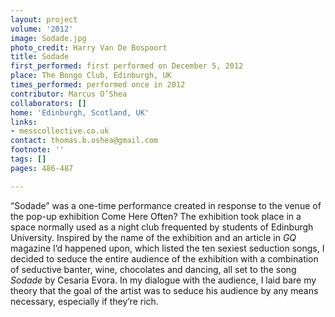 ```yaml
---
layout: project
volume: '2012'
image: Sodade.jpg
photo_credit: Harry Van De Bospoort
title: Sodade
first_performed: first performed on December 5, 2012
place: The Bongo Club, Edinburgh, UK
times_performed: performed once in 2012
contributor: Marcus O’Shea
collaborators: []
home: 'Edinburgh, Scotland, UK'
links:
- messcollective.co.uk
contact: thomas.b.oshea@gmail.com
footnote: ''
tags: []
pages: 486-487

---
```


“Sodade” was a one-time performance created in response to the venue of the pop-up exhibition Come Here Often? The exhibition took place in a space normally used as a night club frequented by students of Edinburgh University. Inspired by the name of the exhibition and an article in _GQ_ magazine I’d happened upon, which listed the ten sexiest seduction songs, I decided to seduce the entire audience of the exhibition with a combination of seductive banter, wine, chocolates and dancing, all set to the song _Sodade_ by Cesaria Evora. In my dialogue with the audience, I laid bare my theory that the goal of the artist was to seduce his audience by any means necessary, especially if they’re rich.
